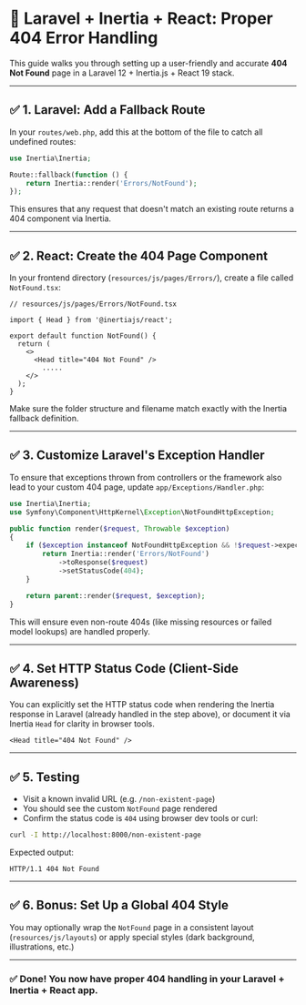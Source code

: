 # 📘 Laravel + Inertia + React: Proper 404 Error Handling

This guide walks you through setting up a user-friendly and accurate **404 Not Found** page in a Laravel 12 + Inertia.js + React 19 stack.

---

## ✅ 1. Laravel: Add a Fallback Route

In your `routes/web.php`, add this at the bottom of the file to catch all undefined routes:

```php
use Inertia\Inertia;

Route::fallback(function () {
    return Inertia::render('Errors/NotFound');
});
```

This ensures that any request that doesn't match an existing route returns a 404 component via Inertia.

---

## ✅ 2. React: Create the 404 Page Component

In your frontend directory (`resources/js/pages/Errors/`), create a file called `NotFound.tsx`:

```tsx
// resources/js/pages/Errors/NotFound.tsx

import { Head } from '@inertiajs/react';

export default function NotFound() {
  return (
    <>
      <Head title="404 Not Found" />
        .....
    </>
  );
}
```

Make sure the folder structure and filename match exactly with the Inertia fallback definition.

---

## ✅ 3. Customize Laravel's Exception Handler

To ensure that exceptions thrown from controllers or the framework also lead to your custom 404 page, update `app/Exceptions/Handler.php`:

```php
use Inertia\Inertia;
use Symfony\Component\HttpKernel\Exception\NotFoundHttpException;

public function render($request, Throwable $exception)
{
    if ($exception instanceof NotFoundHttpException && !$request->expectsJson()) {
        return Inertia::render('Errors/NotFound')
            ->toResponse($request)
            ->setStatusCode(404);
    }

    return parent::render($request, $exception);
}
```

This will ensure even non-route 404s (like missing resources or failed model lookups) are handled properly.

---

## ✅ 4. Set HTTP Status Code (Client-Side Awareness)

You can explicitly set the HTTP status code when rendering the Inertia response in Laravel (already handled in the step above), or document it via Inertia `Head` for clarity in browser tools.

```tsx
<Head title="404 Not Found" />
```

---

## ✅ 5. Testing

- Visit a known invalid URL (e.g. `/non-existent-page`)
- You should see the custom `NotFound` page rendered
- Confirm the status code is `404` using browser dev tools or curl:

```bash
curl -I http://localhost:8000/non-existent-page
```

Expected output:

```
HTTP/1.1 404 Not Found
```

---

## ✅ 6. Bonus: Set Up a Global 404 Style

You may optionally wrap the `NotFound` page in a consistent layout (`resources/js/layouts`) or apply special styles (dark background, illustrations, etc.)

---

### ✅ Done! You now have proper 404 handling in your Laravel + Inertia + React app.